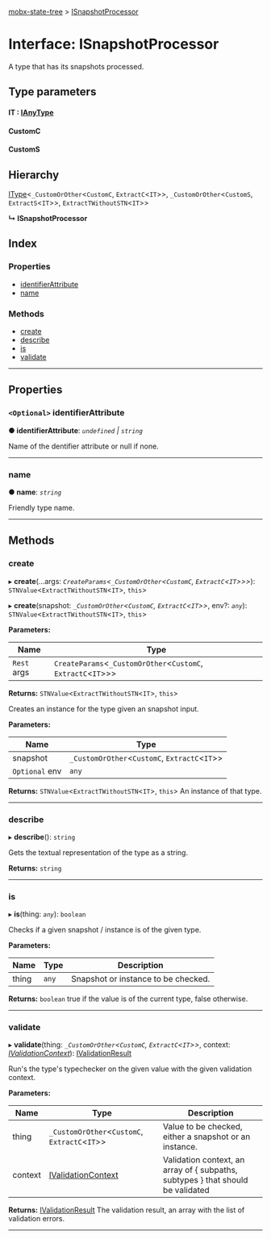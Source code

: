 [mobx-state-tree](../README.md) > [ISnapshotProcessor](../interfaces/isnapshotprocessor.md)

# Interface: ISnapshotProcessor

A type that has its snapshots processed.

## Type parameters
#### IT :  [IAnyType](../#ianytype)
#### CustomC 
#### CustomS 
## Hierarchy

 [IType](itype.md)<`_CustomOrOther`<`CustomC`, `ExtractC`<`IT`>>, `_CustomOrOther`<`CustomS`, `ExtractS`<`IT`>>, `ExtractTWithoutSTN`<`IT`>>

**↳ ISnapshotProcessor**

## Index

### Properties

* [identifierAttribute](isnapshotprocessor.md#identifierattribute)
* [name](isnapshotprocessor.md#name)

### Methods

* [create](isnapshotprocessor.md#create)
* [describe](isnapshotprocessor.md#describe)
* [is](isnapshotprocessor.md#is)
* [validate](isnapshotprocessor.md#validate)

---

## Properties

<a id="identifierattribute"></a>

### `<Optional>` identifierAttribute

**● identifierAttribute**: *`undefined` \| `string`*

Name of the dentifier attribute or null if none.

___
<a id="name"></a>

###  name

**● name**: *`string`*

Friendly type name.

___

## Methods

<a id="create"></a>

###  create

▸ **create**(...args: *`CreateParams`<`_CustomOrOther`<`CustomC`, `ExtractC`<`IT`>>>*): `STNValue`<`ExtractTWithoutSTN`<`IT`>, `this`>

▸ **create**(snapshot: *`_CustomOrOther`<`CustomC`, `ExtractC`<`IT`>>*, env?: *`any`*): `STNValue`<`ExtractTWithoutSTN`<`IT`>, `this`>

**Parameters:**

| Name | Type |
| ------ | ------ |
| `Rest` args | `CreateParams`<`_CustomOrOther`<`CustomC`, `ExtractC`<`IT`>>> |

**Returns:** `STNValue`<`ExtractTWithoutSTN`<`IT`>, `this`>

Creates an instance for the type given an snapshot input.

**Parameters:**

| Name | Type |
| ------ | ------ |
| snapshot | `_CustomOrOther`<`CustomC`, `ExtractC`<`IT`>> |
| `Optional` env | `any` |

**Returns:** `STNValue`<`ExtractTWithoutSTN`<`IT`>, `this`>
An instance of that type.

___
<a id="describe"></a>

###  describe

▸ **describe**(): `string`

Gets the textual representation of the type as a string.

**Returns:** `string`

___
<a id="is"></a>

###  is

▸ **is**(thing: *`any`*): `boolean`

Checks if a given snapshot / instance is of the given type.

**Parameters:**

| Name | Type | Description |
| ------ | ------ | ------ |
| thing | `any` |  Snapshot or instance to be checked. |

**Returns:** `boolean`
true if the value is of the current type, false otherwise.

___
<a id="validate"></a>

###  validate

▸ **validate**(thing: *`_CustomOrOther`<`CustomC`, `ExtractC`<`IT`>>*, context: *[IValidationContext](../#ivalidationcontext)*): [IValidationResult](../#ivalidationresult)

Run's the type's typechecker on the given value with the given validation context.

**Parameters:**

| Name | Type | Description |
| ------ | ------ | ------ |
| thing | `_CustomOrOther`<`CustomC`, `ExtractC`<`IT`>> |  Value to be checked, either a snapshot or an instance. |
| context | [IValidationContext](../#ivalidationcontext) |  Validation context, an array of { subpaths, subtypes } that should be validated |

**Returns:** [IValidationResult](../#ivalidationresult)
The validation result, an array with the list of validation errors.

___

